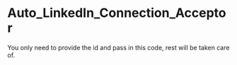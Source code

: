# Auto_LinkedIn_Connection_Acceptor

You only need to provide the id and pass in this code, rest will be taken care of.

